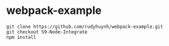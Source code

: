 # webpack-example

```
git clone https://github.com/rudyhuynh/webpack-example.git
git checkout S9-Node-Integrate
npm install
```
